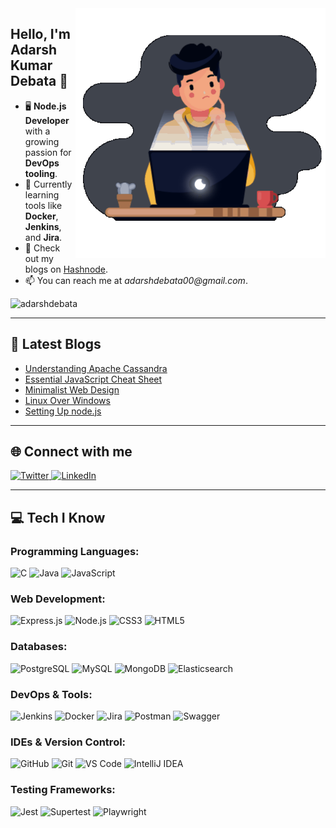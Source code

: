 <img align="right" width="400" src="https://github.com/adarshdebata/adarshdebata/blob/main/Animation.gif">

## Hello, I'm Adarsh Kumar Debata 👋

- 🖥️ **Node.js Developer** with a growing passion for **DevOps tooling**.
- 🌟 Currently learning tools like **Docker**, **Jenkins**, and **Jira**.
- 📝 Check out my blogs on [Hashnode](https://hashnode.com/@adarshdebata).
- 📫 You can reach me at _adarshdebata00@gmail.com_.

<p align="left">
  <img src="https://komarev.com/ghpvc/?username=adarshdebata&label=Profile%20views&color=0e75b6&style=flat" alt="adarshdebata" />
</p>

---

## 📝 Latest Blogs
<!-- BLOG-POST-LIST:START -->
- [Understanding Apache Cassandra](https://adarshh.hashnode.dev/understanding-apache-cassandra)
- [Essential JavaScript Cheat Sheet](https://adarshh.hashnode.dev/javascript-essential-concepts-for-nodejs-developers)
- [Minimalist Web Design](https://adarshh.hashnode.dev/minimalist-web-design)
- [Linux Over Windows](https://adarshh.hashnode.dev/linux-over-windows)
- [Setting Up node.js](https://adarshh.hashnode.dev/setting-up-a-nodejs-code-editors-and-tools)
<!-- BLOG-POST-LIST:END -->

---

## 🌐 Connect with me
<p align="left">
  <a href="https://twitter.com/adarsh_debata" target="_blank">
    <img src="https://img.shields.io/badge/Twitter-%23121011.svg?style=for-the-badge&logo=X&logoColor=white" alt="Twitter" />
  </a>
  <a href="https://linkedin.com/in/adarsh-kumar-debata" target="_blank">
    <img src="https://img.shields.io/badge/LinkedIn-%230A66C2.svg?style=for-the-badge&logo=LinkedIn&logoColor=white" alt="LinkedIn" />
  </a>
</p>

---

## 💻 Tech I Know

### Programming Languages:
<p align="left">
  <img src="https://img.shields.io/badge/C-%2300599C.svg?style=for-the-badge&logoColor=white" alt="C"/>
  <img src="https://img.shields.io/badge/Java-%23ED8B00.svg?style=for-the-badge&logo=java&logoColor=white" alt="Java"/>
  <img src="https://img.shields.io/badge/JavaScript-%23F7DF1E.svg?style=for-the-badge&logo=javascript&logoColor=black" alt="JavaScript"/>
</p>

### Web Development:
<p align="left">
  <img src="https://img.shields.io/badge/Express.js-%23000000.svg?style=for-the-badge&logo=express&logoColor=white" alt="Express.js"/>
  <img src="https://img.shields.io/badge/Node.js-%23339933.svg?style=for-the-badge&logo=nodedotjs&logoColor=white" alt="Node.js"/>
  <img src="https://img.shields.io/badge/CSS3-%231572B6.svg?style=for-the-badge&logo=css3&logoColor=white" alt="CSS3"/>
  <img src="https://img.shields.io/badge/HTML5-%23E34F26.svg?style=for-the-badge&logo=html5&logoColor=white" alt="HTML5"/>
</p>

### Databases:
<p align="left">
  <img src="https://img.shields.io/badge/PostgreSQL-%23336791.svg?style=for-the-badge&logo=postgresql&logoColor=white" alt="PostgreSQL"/>
  <img src="https://img.shields.io/badge/MySQL-%2300f.svg?style=for-the-badge&logo=mysql&logoColor=white" alt="MySQL"/>
  <img src="https://img.shields.io/badge/MongoDB-%2347A248.svg?style=for-the-badge&logo=mongodb&logoColor=white" alt="MongoDB"/>
  <img src="https://img.shields.io/badge/Elasticsearch-%23005571.svg?style=for-the-badge&logo=elasticsearch&logoColor=white" alt="Elasticsearch"/>
</p>

### DevOps & Tools:
<p align="left">
  <img src="https://img.shields.io/badge/Jenkins-%23D24939.svg?style=for-the-badge&logo=jenkins&logoColor=white" alt="Jenkins"/>
  <img src="https://img.shields.io/badge/Docker-%232496ED.svg?style=for-the-badge&logo=docker&logoColor=white" alt="Docker"/>
  <img src="https://img.shields.io/badge/Jira-%230052CC.svg?style=for-the-badge&logo=jira&logoColor=white" alt="Jira"/>
  <img src="https://img.shields.io/badge/Postman-%23FF6C37.svg?style=for-the-badge&logo=postman&logoColor=white" alt="Postman"/>
 <img src="https://img.shields.io/badge/Swagger-%2385EA2D.svg?style=for-the-badge&logo=swagger&logoColor=black" alt="Swagger"/>
</p>

### IDEs & Version Control:
<p align="left">
  <img src="https://img.shields.io/badge/GitHub-%23121011.svg?style=for-the-badge&logo=github&logoColor=white" alt="GitHub"/>
  <img src="https://img.shields.io/badge/Git-%23F05032.svg?style=for-the-badge&logo=git&logoColor=white" alt="Git"/>
  <img src="https://img.shields.io/badge/VS%20Code-%23007ACC.svg?style=for-the-badge&logo=visual-studio-code&logoColor=white" alt="VS Code"/>
  <img src="https://img.shields.io/badge/IntelliJ%20IDEA-%23000000.svg?style=for-the-badge&logo=intellijidea&logoColor=white" alt="IntelliJ IDEA"/>
</p>

### Testing Frameworks:
<p align="left">
  <img src="https://img.shields.io/badge/Jest-%23C21325.svg?style=for-the-badge&logo=jest&logoColor=white" alt="Jest"/>
  <img src="https://img.shields.io/badge/Supertest-%23FF6C37.svg?style=for-the-badge&logo=supertest&logoColor=white" alt="Supertest"/>
  <img src="https://img.shields.io/badge/Playwright-%232496ED.svg?style=for-the-badge&logo=playwright&logoColor=white" alt="Playwright"/>
</p>
